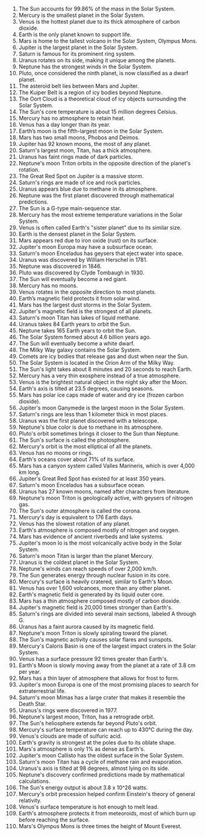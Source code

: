 1. The Sun accounts for 99.86% of the mass in the Solar System.
2. Mercury is the smallest planet in the Solar System.
3. Venus is the hottest planet due to its thick atmosphere of carbon dioxide.
4. Earth is the only planet known to support life.
5. Mars is home to the tallest volcano in the Solar System, Olympus Mons.
6. Jupiter is the largest planet in the Solar System.
7. Saturn is famous for its prominent ring system.
8. Uranus rotates on its side, making it unique among the planets.
9. Neptune has the strongest winds in the Solar System.
10. Pluto, once considered the ninth planet, is now classified as a dwarf planet.
11. The asteroid belt lies between Mars and Jupiter.
12. The Kuiper Belt is a region of icy bodies beyond Neptune.
13. The Oort Cloud is a theoretical cloud of icy objects surrounding the Solar System.
14. The Sun's core temperature is about 15 million degrees Celsius.
15. Mercury has no atmosphere to retain heat.
16. Venus has a day longer than its year.
17. Earth’s moon is the fifth-largest moon in the Solar System.
18. Mars has two small moons, Phobos and Deimos.
19. Jupiter has 92 known moons, the most of any planet.
20. Saturn's largest moon, Titan, has a thick atmosphere.
21. Uranus has faint rings made of dark particles.
22. Neptune's moon Triton orbits in the opposite direction of the planet's rotation.
23. The Great Red Spot on Jupiter is a massive storm.
24. Saturn's rings are made of ice and rock particles.
25. Uranus appears blue due to methane in its atmosphere.
26. Neptune was the first planet discovered through mathematical predictions.
27. The Sun is a G-type main-sequence star.
28. Mercury has the most extreme temperature variations in the Solar System.
29. Venus is often called Earth's "sister planet" due to its similar size.
30. Earth is the densest planet in the Solar System.
31. Mars appears red due to iron oxide (rust) on its surface.
32. Jupiter's moon Europa may have a subsurface ocean.
33. Saturn's moon Enceladus has geysers that eject water into space.
34. Uranus was discovered by William Herschel in 1781.
35. Neptune was discovered in 1846.
36. Pluto was discovered by Clyde Tombaugh in 1930.
37. The Sun will eventually become a red giant.
38. Mercury has no moons.
39. Venus rotates in the opposite direction to most planets.
40. Earth’s magnetic field protects it from solar wind.
41. Mars has the largest dust storms in the Solar System.
42. Jupiter's magnetic field is the strongest of all planets.
43. Saturn's moon Titan has lakes of liquid methane.
44. Uranus takes 84 Earth years to orbit the Sun.
45. Neptune takes 165 Earth years to orbit the Sun.
46. The Solar System formed about 4.6 billion years ago.
47. The Sun will eventually become a white dwarf.
48. The Milky Way galaxy contains the Solar System.
49. Comets are icy bodies that release gas and dust when near the Sun.
50. The Solar System is located in the Orion Arm of the Milky Way.
51. The Sun's light takes about 8 minutes and 20 seconds to reach Earth.  
52. Mercury has a very thin exosphere instead of a true atmosphere.  
53. Venus is the brightest natural object in the night sky after the Moon.  
54. Earth's axis is tilted at 23.5 degrees, causing seasons.  
55. Mars has polar ice caps made of water and dry ice (frozen carbon dioxide).  
56. Jupiter's moon Ganymede is the largest moon in the Solar System.  
57. Saturn's rings are less than 1 kilometer thick in most places.  
58. Uranus was the first planet discovered with a telescope.  
59. Neptune's blue color is due to methane in its atmosphere.  
60. Pluto's orbit sometimes brings it closer to the Sun than Neptune.  
61. The Sun's surface is called the photosphere.  
62. Mercury's orbit is the most elliptical of all the planets.  
63. Venus has no moons or rings.  
64. Earth's oceans cover about 71% of its surface.  
65. Mars has a canyon system called Valles Marineris, which is over 4,000 km long.  
66. Jupiter's Great Red Spot has existed for at least 350 years.  
67. Saturn's moon Enceladus has a subsurface ocean.  
68. Uranus has 27 known moons, named after characters from literature.  
69. Neptune's moon Triton is geologically active, with geysers of nitrogen gas.  
70. The Sun's outer atmosphere is called the corona.  
71. Mercury's day is equivalent to 176 Earth days.  
72. Venus has the slowest rotation of any planet.  
73. Earth's atmosphere is composed mostly of nitrogen and oxygen.  
74. Mars has evidence of ancient riverbeds and lake systems.  
75. Jupiter's moon Io is the most volcanically active body in the Solar System.  
76. Saturn's moon Titan is larger than the planet Mercury.  
77. Uranus is the coldest planet in the Solar System.  
78. Neptune's winds can reach speeds of over 2,000 km/h.  
79. The Sun generates energy through nuclear fusion in its core.  
80. Mercury's surface is heavily cratered, similar to Earth's Moon.  
81. Venus has over 1,600 volcanoes, more than any other planet.  
82. Earth's magnetic field is generated by its liquid outer core.  
83. Mars has a thin atmosphere composed mostly of carbon dioxide.  
84. Jupiter's magnetic field is 20,000 times stronger than Earth's.  
85. Saturn's rings are divided into several main sections, labeled A through G.  
86. Uranus has a faint aurora caused by its magnetic field.  
87. Neptune's moon Triton is slowly spiraling toward the planet.  
88. The Sun's magnetic activity causes solar flares and sunspots.  
89. Mercury's Caloris Basin is one of the largest impact craters in the Solar System.  
90. Venus has a surface pressure 92 times greater than Earth's.  
91. Earth's Moon is slowly moving away from the planet at a rate of 3.8 cm per year.  
92. Mars has a thin layer of atmosphere that allows for frost to form.  
93. Jupiter's moon Europa is one of the most promising places to search for extraterrestrial life.  
94. Saturn's moon Mimas has a large crater that makes it resemble the Death Star.  
95. Uranus's rings were discovered in 1977.  
96. Neptune's largest moon, Triton, has a retrograde orbit.  
97. The Sun's heliosphere extends far beyond Pluto's orbit.  
98. Mercury's surface temperature can reach up to 430°C during the day.  
99. Venus's clouds are made of sulfuric acid.  
100. Earth's gravity is strongest at the poles due to its oblate shape.  
101. Mars's atmosphere is only 1% as dense as Earth's.  
102. Jupiter's moon Callisto has the oldest surface in the Solar System.  
103. Saturn's moon Titan has a cycle of methane rain and evaporation.  
104. Uranus's axis is tilted at 98 degrees, almost lying on its side.  
105. Neptune's discovery confirmed predictions made by mathematical calculations.  
106. The Sun's energy output is about 3.8 x 10^26 watts.  
107. Mercury's orbit precession helped confirm Einstein's theory of general relativity.  
108. Venus's surface temperature is hot enough to melt lead.  
109. Earth's atmosphere protects it from meteoroids, most of which burn up before reaching the surface.  
110. Mars's Olympus Mons is three times the height of Mount Everest.